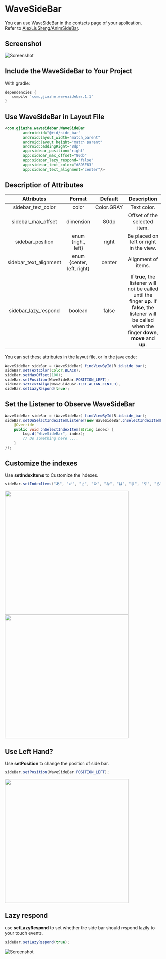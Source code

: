 # WaveSideBar

You can use WaveSideBar in the contacts page of your application.  
Refer to [AlexLiuSheng/AnimSideBar](https://github.com/AlexLiuSheng/AnimSideBar).

## Screenshot
![Screenshot](screenshot/gif.gif)

## Include the WaveSideBar to Your Project
With gradle:

```groovy
dependencies {
   compile 'com.gjiazhe:wavesidebar:1.1'
}
```

## Use WaveSideBar in Layout File
```xml
<com.gjiazhe.wavesidebar.WaveSideBar
        android:id="@+id/side_bar"
        android:layout_width="match_parent"
        android:layout_height="match_parent"
        android:paddingRight="8dp"
        app:sidebar_position="right"
        app:sidebar_max_offset="80dp"
        app:sidebar_lazy_respond="false"
        app:sidebar_text_color="#8D6E63"
        app:sidebar_text_alignment="center"/>
```

## Description of Attributes
|       Attributes       |           Format           |  Default   |               Description                |
| :--------------------: | :------------------------: | :--------: | :--------------------------------------: |
|   sidebar_text_color   |           color            | Color.GRAY |               Text color.                |
|   sidebar_max_offset   |         dimension          |    80dp    |       Offset of the selected item.       |
|    sidebar_position    |    enum  {right,  left}    |   right    | Be placed on left or right in the view.  |
| sidebar_text_alignment | enum {center, left, right} |   center   |           Alignment of items.            |
|  sidebar_lazy_respond  |          boolean           |   false    | If __true__, the listener will not be called until the finger __up__. If __false__, the listener will be called when the finger __down__, __move__ and __up__. |

You can set these attributes in the layout file, or in the java code:
```java
WaveSideBar sideBar = (WaveSideBar) findViewById(R.id.side_bar);
sideBar.setTextColor(Color.BLACK);
sideBar.setMaxOffset(100);
sideBar.setPosition(WaveSideBar.POSITION_LEFT);
sideBar.setTextAlign(WaveSideBar.TEXT_ALIGN_CENTER);
sideBar.setLazyRespond(true);
```

## Set the Listener to Observe WaveSideBar
```java
WaveSideBar sideBar = (WaveSideBar) findViewById(R.id.side_bar);
sideBar.setOnSelectIndexItemListener(new WaveSideBar.OnSelectIndexItemListener() {
    @Override
    public void onSelectIndexItem(String index) {
        Log.d("WaveSideBar", index);
        // Do something here ....
    }
});
```

## Customize the indexes
Use **setIndexItems** to Customize the indexes.
```java
sideBar.setIndexItems("あ", "か", "さ", "た", "な", "は", "ま", "や", "ら", "わ");
```

<img src="screenshot/japanese1.png" width="400">
<img src="screenshot/japanese2.png" width="400">

## Use Left Hand?
Use **setPosition** to change the position of side bar.
```java
sideBar.setPosition(WaveSideBar.POSITION_LEFT);
```

<img src="screenshot/position_left.png" width="400">

## Lazy respond
use **setLazyRespond** to set whether the side bar should respond lazily to your touch events. 
```java
sideBar.setLazyRespond(true);
```
![Screenshot](screenshot/lazy_respond.gif)
